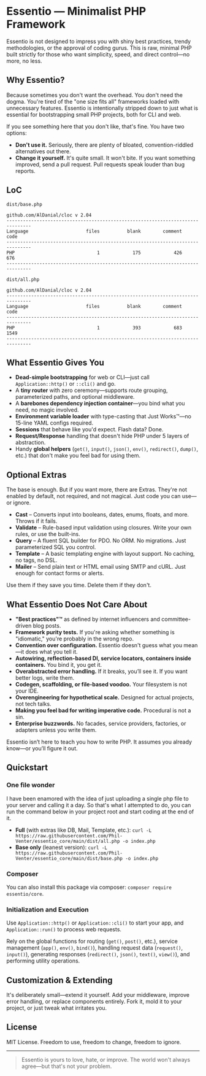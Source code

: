 # Essentio — Minimalist PHP Framework

Essentio is not designed to impress you with shiny best practices, trendy methodologies, or the approval of coding gurus. This is raw, minimal PHP built strictly for those who want simplicity, speed, and direct control—no more, no less.

## Why Essentio?

Because sometimes you don't want the overhead. You don't need the dogma. You're tired of the "one size fits all" frameworks loaded with unnecessary features. Essentio is intentionally stripped down to just what is essential for bootstrapping small PHP projects, both for CLI and web.

If you see something here that you don't like, that's fine. You have two options:

- **Don't use it.** Seriously, there are plenty of bloated, convention-riddled alternatives out there.
- **Change it yourself.** It's quite small. It won't bite. If you want something improved, send a pull request. Pull requests speak louder than bug reports.

## LoC

`dist/base.php`
```
github.com/AlDanial/cloc v 2.04
-------------------------------------------------------------------------------
Language                     files          blank        comment           code
-------------------------------------------------------------------------------
PHP                              1            175            426            676
-------------------------------------------------------------------------------
```

`dist/all.php`
```
github.com/AlDanial/cloc v 2.04
-------------------------------------------------------------------------------
Language                     files          blank        comment           code
-------------------------------------------------------------------------------
PHP                              1            393            683           1549
-------------------------------------------------------------------------------
```

## What Essentio Gives You

* **Dead-simple bootstrapping** for web or CLI—just call `Application::http()` or `::cli()` and go.
* A **tiny router** with zero ceremony—supports route grouping, parameterized paths, and optional middleware.
* A **barebones dependency injection container**—you bind what you need, no magic involved.
* **Environment variable loader** with type-casting that Just Works™—no 15-line YAML configs required.
* **Sessions** that behave like you'd expect. Flash data? Done.
* **Request/Response** handling that doesn't hide PHP under 5 layers of abstraction.
* Handy **global helpers** (`get()`, `input()`, `json()`, `env()`, `redirect()`, `dump()`, etc.) that don't make you feel bad for using them.

## Optional Extras

The base is enough. But if you want more, there are Extras. They're not enabled by default, not required, and not magical. Just code you can use—or ignore.

- **Cast** – Converts input into booleans, dates, enums, floats, and more. Throws if it fails.
- **Validate** – Rule-based input validation using closures. Write your own rules, or use the built-ins.
- **Query** – A fluent SQL builder for PDO. No ORM. No migrations. Just parameterized SQL you control.
- **Template** – A basic templating engine with layout support. No caching, no tags, no DSL.
- **Mailer** – Send plain text or HTML email using SMTP and cURL. Just enough for contact forms or alerts.

Use them if they save you time. Delete them if they don't.

## What Essentio Does Not Care About

* **"Best practices"™** as defined by internet influencers and committee-driven blog posts.
* **Framework purity tests.** If you're asking whether something is "idiomatic," you're probably in the wrong repo.
* **Convention over configuration.** Essentio doesn't guess what you mean—it does what you tell it.
* **Autowiring, reflection-based DI, service locators, containers inside containers.** You bind it, you get it.
* **Overabstracted error handling.** If it breaks, you’ll see it. If you want better logs, write them.
* **Codegen, scaffolding, or file-based voodoo.** Your filesystem is not your IDE.
* **Overengineering for hypothetical scale.** Designed for actual projects, not tech talks.
* **Making you feel bad for writing imperative code.** Procedural is not a sin.
* **Enterprise buzzwords.** No facades, service providers, factories, or adapters unless you write them.

Essentio isn’t here to teach you how to write PHP. It assumes you already know—or you’ll figure it out.

## Quickstart

### One file wonder

I have been enamored with the idea of just uploading a single php file to your server and calling it a day.
So that's what I attempted to do, you can run the command below in your project root and start coding at the end of it.

- **Full** (with extras like DB, Mail, Template, etc.): `curl -L https://raw.githubusercontent.com/Phil-Venter/essentio_core/main/dist/all.php -o index.php`
- **Base only** (leanest version): `curl -L https://raw.githubusercontent.com/Phil-Venter/essentio_core/main/dist/base.php -o index.php`

### Composer

You can also install this package via composer: `composer require essentio/core`.

### Initialization and Execution

Use `Application::http()` or `Application::cli()` to start your app, and `Application::run()` to process web requests.

Rely on the global functions for routing (`get()`, `post()`, etc.), service management (`app()`, `env()`, `bind()`), handling request data (`request()`, `input()`), generating responses (`redirect()`, `json()`, `text()`, `view()`), and performing utility operations.

## Customization & Extending

It's deliberately small—extend it yourself. Add your middleware, improve error handling, or replace components entirely. Fork it, mold it to your project, or just tweak what irritates you.

## License

MIT License. Freedom to use, freedom to change, freedom to ignore.

---

> Essentio is yours to love, hate, or improve. The world won't always agree—but that's not your problem.

